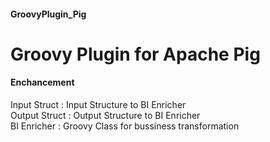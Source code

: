 #### GroovyPlugin_Pig
# Groovy Plugin for Apache Pig
#### Enchancement
Input Struct : Input Structure to BI Enricher<br />
Output Struct : Output Structure to BI Enricher<br />
BI Enricher : Groovy Class for bussiness transformation<br />
